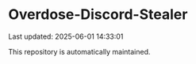 # Overdose-Discord-Stealer

Last updated: 2025-06-01 14:33:01

This repository is automatically maintained.
